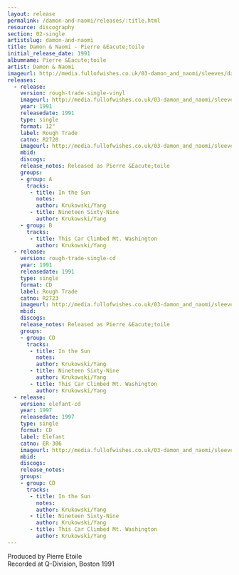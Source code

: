 ```yaml
---
layout: release
permalink: /damon-and-naomi/releases/:title.html
resource: discography
section: 02-single
artistslug: damon-and-naomi
title: Damon & Naomi - Pierre &Eacute;toile
initial_release_date: 1991
albumname: Pierre &Eacute;toile
artist: Damon & Naomi
imageurl: http://media.fullofwishes.co.uk/03-damon_and_naomi/sleeves/damon-and-naomi-pierre-etoile.jpg
releases:
  - release: 
    version: rough-trade-single-vinyl
    imageurl: http://media.fullofwishes.co.uk/03-damon_and_naomi/sleeves/damon-and-naomi-pierre-etoile.jpg
    year: 1991
    releasedate: 1991
    type: single
    format: 12"
    label: Rough Trade
    catno: R2720
    imageurl: http://media.fullofwishes.co.uk/03-damon_and_naomi/sleeves/damon-and-naomi-pierre-etoile.jpg
    mbid: 
    discogs: 
    release_notes: Released as Pierre &Eacute;toile
    groups:
    - group: A
      tracks:
       - title: In the Sun
         notes: 
         author: Krukowski/Yang
       - title: Nineteen Sixty-Nine
         author: Krukowski/Yang
    - group: B
      tracks:
       - title: This Car Climbed Mt. Washington
         author: Krukowski/Yang
  - release: 
    version: rough-trade-single-cd
    year: 1991
    releasedate: 1991
    type: single
    format: CD
    label: Rough Trade
    catno: R2723
    imageurl: http://media.fullofwishes.co.uk/03-damon_and_naomi/sleeves/damon-and-naomi-pierre-etoile.jpg
    mbid: 
    discogs: 
    release_notes: Released as Pierre &Eacute;toile
    groups:
    - group: CD
      tracks:
       - title: In the Sun
         notes: 
         author: Krukowski/Yang
       - title: Nineteen Sixty-Nine
         author: Krukowski/Yang
       - title: This Car Climbed Mt. Washington
         author: Krukowski/Yang
  - release: 
    version: elefant-cd
    year: 1997
    releasedate: 1997
    type: single
    format: CD
    label: Elefant
    catno: ER-306
    imageurl: http://media.fullofwishes.co.uk/03-damon_and_naomi/sleeves/damon-and-naomi-pierre-etoile-elefant.jpg
    mbid: 
    discogs: 
    release_notes:
    groups:
    - group: CD
      tracks:
       - title: In the Sun
         notes: 
         author: Krukowski/Yang
       - title: Nineteen Sixty-Nine
         author: Krukowski/Yang
       - title: This Car Climbed Mt. Washington
         author: Krukowski/Yang
---
```

Produced by Pierre Etoile  
Recorded at Q-Division, Boston 1991
